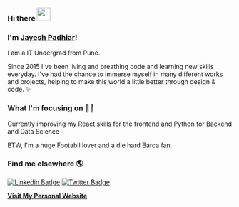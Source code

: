 ### Hi there <img src="https://media.giphy.com/media/hvRJCLFzcasrR4ia7z/giphy.gif" width="30px"> 

### I'm [Jayesh Padhiar](https://www.jayeshpadhiar.github.io)!

I am a IT Undergrad from Pune.

Since 2015 I've been living and breathing code and learning new skills everyday. I've had the chance to immerse myself in many different works and projects, helping to make this world a little better through design & code. ✨

### What I'm focusing on 👨‍💻

Currently improving my React skills for the frontend and Python for Backend and Data Science<br/>

BTW, I'm a huge Footabll lover and a die hard Barca fan.

### Find me elsewhere 🌎

[![Linkedin Badge](https://img.shields.io/badge/-LinkedIn-blue?style=flat-square&logo=Linkedin&logoColor=white&link=https://www.linkedin.com/in/jayeshpadhiar/)](https://www.linkedin.com/in/jayeshpadhiar/)  [![Twitter Badge](https://img.shields.io/badge/-Twitter-1ca0f1?style=flat-square&labelColor=1ca0f1&logo=twitter&logoColor=white&link=https://twitter.com/JayeshPadhiar)](https://twitter.com/JayeshPadhiar)


**[Visit My Personal Website](https://www.jayeshpadhiar.github.io/)**

